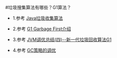 #垃圾搜集算法有哪些？G1算法？

* 1.参考 [Java垃圾收集算法](http://blog.csdn.net/hp910315/article/details/50937045)

* 2.参考 [G1 Garbage First介绍](http://www.blogjava.net/BlueDavy/archive/2009/03/11/259230.html)

* 3.参考 [JVM调优总结(四)--新一代垃圾回收算法G1](http://blog.csdn.net/xingxing43/article/details/8513263)

* 4.参考 [GC策略的调优](http://www.blogjava.net/BlueDavy/archive/2009/10/09/297562.html)